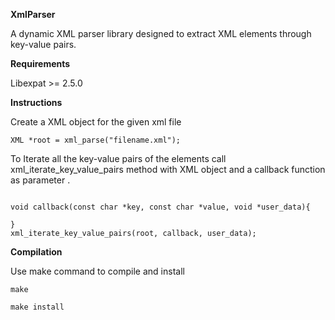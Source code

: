 **XmlParser**

A dynamic XML parser library designed to extract XML elements through key-value pairs.

**Requirements**

Libexpat >= 2.5.0

**Instructions**

Create a XML object for the given xml file

```
XML *root = xml_parse("filename.xml");
```

To Iterate all the key-value pairs of the elements call xml_iterate_key_value_pairs method with XML object and a callback function as parameter .
```

void callback(const char *key, const char *value, void *user_data){
    
}
xml_iterate_key_value_pairs(root, callback, user_data);
```

**Compilation**

Use make command to compile and install

```
make

make install
```

